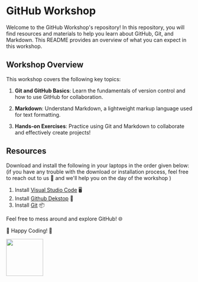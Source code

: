 # GitHub Workshop

Welcome to the GitHub Workshop's repository! In this repository, you will find resources and materials to help you learn about GitHub, Git, and Markdown. This README provides an overview of what you can expect in this workshop.

## Workshop Overview

This workshop covers the following key topics:

1. **Git and GitHub Basics**: Learn the fundamentals of version control and how to use GitHub for collaboration.

2. **Markdown**: Understand Markdown, a lightweight markup language used for text formatting.

3. **Hands-on Exercises**: Practice using Git and Markdown to collaborate and effectively create projects!


## Resources
Download and install the following in your laptops in the order given below: (if you have any trouble with the download or installation process, feel free to reach out to us 💬 and we'll help you on the day of the workshop )

1. Install [Visual Studio Code](https://code.visualstudio.com/download) 🖥️
2. Install [Github Dekstop](https://desktop.github.com/) 🚀
3. Install [Git](https://git-scm.com/downloads) 📦

Feel free to mess around and explore GitHub!  🌐 

🚀 Happy Coding! 🚀

<img src="https://firebasestorage.googleapis.com/v0/b/tasc-8df79.appspot.com/o/TASCLogo.png?alt=media&token=885899c8-a49c-46d7-9d22-ebc5507964db" width="100" />



<!-- 
Comments?

                           ████████████                             
                      ██████████████████████████                      
                  ██████████████████████████████████                  
               ████████████████████████████████████████               
             ████████████████████████████████████████████             
           ████████████████████████████████████████████████           
         ████████████████████████████████████████████████████         
       ████████████████████████████████████████████████████████       
      ███████████ █████████████████████████████████  ███████████      
     ███████████       ████████████████████████       ███████████     
    ████████████          █                █          ████████████    
   █████████████                                      █████████████   
  ██████████████                                      ██████████████  
 ████████████████                                    ████████████████ 
 ██████████████                                        ██████████████ 
██████████████                                          ██████████████
█████████████                                            █████████████
█████████████                                            █████████████
█████████████                                            █████████████
█████████████                                            █████████████
█████████████                                            █████████████
██████████████                                          ██████████████
██████████████                                          ██████████████
███████████████                                        ███████████████
 ███████████████                                      ███████████████ 
 █████████████████                                  █████████████████ 
  ███████████████████                            ███████████████████  
   ███████   ██████████████                ████████████████████████   
    █████████  █████████████              ████████████████████████    
     █████████   ██████████                ██████████████████████     
      █████████   █████████                █████████████████████      
       █████████                           ████████████████████       
         █████████                         ██████████████████         
           ████████████████                ████████████████           
             ██████████████                ██████████████             
                ███████████                ███████████                
                  █████████                █████████                  
                       ███                  ████                 




                                                                      
  ██████████████████████████████████████████████████████████████████  
██████████████████████████████████████████████████████████████████████
██████████████████████████████████████████████████████████████████████
██████████████████████████████████████████████████████████████████████
██████████████████████████████████████████████████████████████████████
██████████████████████████████████████████████████████████████████████
███████████      █████████████       ████████████      ███████████████
███████████        █████████         ████████████      ███████████████
███████████         ███████          ████████████      ███████████████
███████████           ███            ████████████      ███████████████
███████████                          ████████████      ███████████████
███████████     ██           ██      ████████████      ███████████████
███████████     ███         ███      ██████                  █████████
███████████     █████     █████      ████████              ███████████
███████████     ██████   ██████      █████████           █████████████
███████████     ███████████████      ███████████        ██████████████
███████████     ███████████████      ████████████     ████████████████
███████████     ███████████████      ██████████████  █████████████████
██████████████████████████████████████████████████████████████████████
██████████████████████████████████████████████████████████████████████
██████████████████████████████████████████████████████████████████████
██████████████████████████████████████████████████████████████████████
██████████████████████████████████████████████████████████████████████
  ██████████████████████████████████████████████████████████████████  



                               ████████                               
                             ███████████                              
                            ██████████████                            
                          ██████████████████                          
                         █████████████████████                        
                           █████████████████████                      
                    ████     █████████████████████                    
                  ████████     █████████████████████                  
                 ███████████     ████████████████████                 
               ███████████████         ████████████████               
             █████████████████          █████████████████             
           ███████████████████          ███████████████████           
         ██████████████████████         █████████████████████         
       ██████████████████████████         █████████████████████       
      ████████████████████████████   ██     ████████████████████      
    ██████████████████████████████   ████    █████████████████████    
  ████████████████████████████████   ██████    █████████████████████  
██████████████████████████████████   ████████        █████████████████
██████████████████████████████████   ████████         ████████████████
██████████████████████████████████   ████████         ████████████████
██████████████████████████████████   █████████        ████████████████
  ████████████████████████████████   ██████████     ████████████████  
    ██████████████████████████████   ██████████████████████████████   
      ████████████████████████████   ████████████████████████████     
       ███████████████████████████   ██████████████████████████       
         ██████████████████████        ██████████████████████         
           ███████████████████          ███████████████████           
             █████████████████          █████████████████             
               ████████████████        █████████████████              
                 ████████████████     ███████████████                 
                  ██████████████████████████████████                  
                    ██████████████████████████████                    
                      ██████████████████████████                      
                        ██████████████████████                        
                          ██████████████████                          
                            ███████████████                           
                              ███████████                             
                               ████████                               
-->

